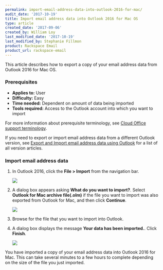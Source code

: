 ```yaml
---
permalink: import-email-address-data-into-outlook-2016-for-mac/
audit_date: '2017-10-19'
title: Import email address data into Outlook 2016 for Mac OS
type: article
created_date: '2017-09-06'
created_by: William Loy
last_modified_date: '2017-10-19'
last_modified_by: Stephanie Fillmon
product: Rackspace Email
product_url: rackspace-email
---
```


This article describes how to export a copy of your email address data from Outlook 2016 for Mac OS.

### Prerequisites

- **Applies to:** User
- **Difficulty:** Easy
- **Time needed:** Dependent on amount of data being imported
- **Tools required:**  Access to the Outlook account into which you want to import

For more information about prerequisite terminology, see [Cloud Office support terminology](/how-to/cloud-office-support-terminology/).

If you need to export or import email address data from a different Outlook version, see [Export and Import email address data using Outlook](/how-to/export-and-import-email-address-data-using-outlook) for a list of all version articles.

### Import email address data

1. In Outlook 2016, click the **File > Import** from the navigation bar.

    <img src="{% asset_path rackspace-email/import-email-address-data-into-outlook-2016-for-mac/file_import2016.png %}" />

2. A dialog box appears asking **What do you want to import?**. Select **Outlook for Mac archive file(.olm)** if the file you want to import was also exported from Outlook for Mac, and then click **Continue**.

    <img src="{% asset_path rackspace-email/import-email-address-data-into-outlook-2016-for-mac/import_file_type2016.png %}" />

4. Browse for the file that you want to import into Outlook.
5. A dialog box displays the message **Your data has been imported.**. Click **Finish**.

    <img src="{% asset_path rackspace-email/import-email-address-data-into-outlook-2016-for-mac/import_finish2016.png %}" />

You have imported a copy of your email address data into Outlook 2016 for Mac. This can take several minutes to a few hours to complete depending on the size of the file you just imported.
